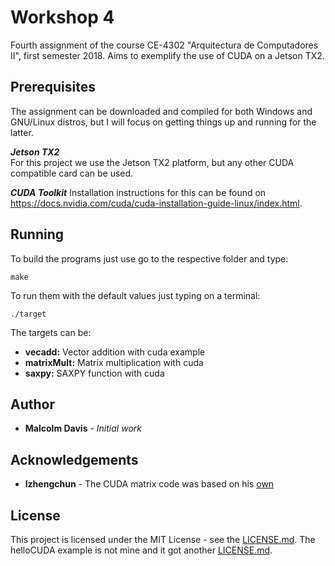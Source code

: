 # Workshop 4
Fourth assignment of the course CE-4302 "Arquitectura de Computadores II", first semester 2018. Aims to exemplify the use of CUDA on a Jetson TX2.

## Prerequisites
The assignment can be downloaded and compiled for both Windows and GNU/Linux distros, but I will focus on getting things up and running for the latter.      

***Jetson TX2***    
For this project we use the Jetson TX2 platform, but any other CUDA compatible card can be used.

***CUDA Toolkit***
Installation instructions for this can be found on https://docs.nvidia.com/cuda/cuda-installation-guide-linux/index.html.

## Running

To build the programs just use go to the respective folder and type:
```
make
```

To run them with the default values just typing on a terminal:
```
./target
```

The targets can be:
* **vecadd:** Vector addition with cuda example
* **matrixMult:** Matrix multiplication with cuda
* **saxpy:** SAXPY function with cuda

## Author
* **Malcolm Davis** - *Initial work*

## Acknowledgements
* **lzhengchun** - The CUDA matrix code was based on his [own](https://github.com/lzhengchun/matrix-cuda)

## License
This project is licensed under the MIT License - see the [LICENSE.md](../../../LICENSE.md).
The helloCUDA example is not mine and it got another [LICENSE.md](helloCUDA/LICENSE).
